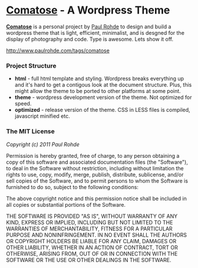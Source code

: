 [Comatose](http://github.com/codelogic/comatose) - A Wordpress Theme
========

**[Comatose](http://github.com/codelogic/comatose)** is a personal project by [Paul Rohde](http://www.paulrohde.com) to design and build a wordpress theme that is light, efficient, minimalist, and is desgned for the display of photography and code. Type is awesome. Lets show it off.

http://www.paulrohde.com/tags/comatose

### Project Structure

* **html** - full html template and styling. Wordpress breaks everything up and it's hard to get a contigous look at the document structure. Plus, this might allow the theme to be ported to other platforms at some point.
* **theme** - wordpress development version of the theme. Not optimized for speed.
* **optimized** - release version of the theme. CSS in LESS files is compiled, javascript minified etc.

### The MIT License

*Copyright (c) 2011 Paul Rohde*

Permission is hereby granted, free of charge, to any person obtaining a copy of this software and associated documentation files (the "Software"), to deal in the Software without restriction, including without limitation the rights to use, copy, modify, merge, publish, distribute, sublicense, and/or sell copies of the Software, and to permit persons to whom the Software is furnished to do so, subject to the following conditions:

The above copyright notice and this permission notice shall be included in all copies or substantial portions of the Software.

THE SOFTWARE IS PROVIDED "AS IS", WITHOUT WARRANTY OF ANY KIND, EXPRESS OR IMPLIED, INCLUDING BUT NOT LIMITED TO THE WARRANTIES OF MERCHANTABILITY, FITNESS FOR A PARTICULAR PURPOSE AND NONINFRINGEMENT. IN NO EVENT SHALL THE AUTHORS OR COPYRIGHT HOLDERS BE LIABLE FOR ANY CLAIM, DAMAGES OR OTHER LIABILITY, WHETHER IN AN ACTION OF CONTRACT, TORT OR OTHERWISE, ARISING FROM, OUT OF OR IN CONNECTION WITH THE SOFTWARE OR THE USE OR OTHER DEALINGS IN THE SOFTWARE.